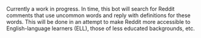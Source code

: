 Currently a work in progress. In time, this bot will search for Reddit comments that use uncommon words and reply with definitions for these words. This will be done in an attempt to make Reddit more accessible to English-language learners (ELL), those of less educated backgrounds, etc.
